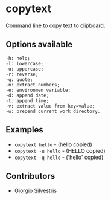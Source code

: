 # copytext

Command line to copy text to clipboard.

## Options available

```
-h: help;
-l: lowercase;
-u: uppercase;
-r: reverse;
-q: quote;
-n: extract numbers;
-e: environmen variable;
-d: append date;
-t: append time;
-v: extract value from key=value;
-w: prepend current work directory.
```

## Examples

- `copytext hello` - (hello copied)
- `copytext -u hello` - (HELLO copied)
- `copytext -q hello` - ('hello' copied)

## Contributors

* [Giorgio Silvestris](https://github.com/giosil)
